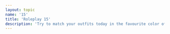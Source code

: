 ```yaml
---
layout: topic
name: '15'
title: 'Roleplay 15'
description: 'Try to match your outfits today in the favourite color of your loved one. '
---
```

